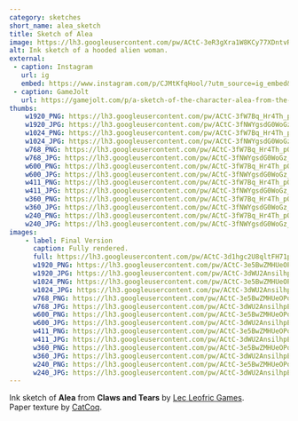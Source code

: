 ```yaml
---
category: sketches
short_name: alea_sketch
title: Sketch of Alea
image: https://lh3.googleusercontent.com/pw/ACtC-3eR3gXra1W8KCy77XDntvRI8GCjxsF4D50MjaULuFKCp-BDMLL3z0fHLNbd_0ZnMRr6e50V92TS_TzVDuU64xtMS_EBwnohv8_k51Bauxsv1peZ9FpQCTBS7CgUJ48iHSfOnv5Q2SgKtfCjkCU5rhNS=w1200-h630-no?authuser=0
alt: Ink sketch of a hooded alien woman.
external:
 - caption: Instagram
   url: ig
   embed: https://www.instagram.com/p/CJMtKfqHool/?utm_source=ig_embed&amp;utm_campaign=loading
 - caption: GameJolt
   url: https://gamejolt.com/p/a-sketch-of-the-character-alea-from-the-game-claws-and-tears-by-ffexkdfz
thumbs:
    w1920_PNG: https://lh3.googleusercontent.com/pw/ACtC-3fW7Bq_Hr4Th_pOwHuA632XzVZsZ5rMmvfFfJYzusWOGDs3aqI0Wud99hH1llreQxkqQPfdYDD3YqZ5PkDG9jK8lI6Xn7Utz71ZauJCtZYhSCHm_U8FMqtzafwIspyRpB46Dps-us6ctaAp4DbX4xWt=w355
    w1920_JPG: https://lh3.googleusercontent.com/pw/ACtC-3fNWYgsdG0WoGz_tekZpkphuZd9czpNK8p_sYNkoEhlige_gqo9OeHEwJJZcUMZkgpNkxuyvcUzt8sgQ22U5stmsWSyD_puQIMNxTXld0cc8EOpFYYUFpUqcL-8N2qlNqQ7LDGGHNzMSeCiH3lgL-po=w355
    w1024_PNG: https://lh3.googleusercontent.com/pw/ACtC-3fW7Bq_Hr4Th_pOwHuA632XzVZsZ5rMmvfFfJYzusWOGDs3aqI0Wud99hH1llreQxkqQPfdYDD3YqZ5PkDG9jK8lI6Xn7Utz71ZauJCtZYhSCHm_U8FMqtzafwIspyRpB46Dps-us6ctaAp4DbX4xWt=w284
    w1024_JPG: https://lh3.googleusercontent.com/pw/ACtC-3fNWYgsdG0WoGz_tekZpkphuZd9czpNK8p_sYNkoEhlige_gqo9OeHEwJJZcUMZkgpNkxuyvcUzt8sgQ22U5stmsWSyD_puQIMNxTXld0cc8EOpFYYUFpUqcL-8N2qlNqQ7LDGGHNzMSeCiH3lgL-po=w284
    w768_PNG: https://lh3.googleusercontent.com/pw/ACtC-3fW7Bq_Hr4Th_pOwHuA632XzVZsZ5rMmvfFfJYzusWOGDs3aqI0Wud99hH1llreQxkqQPfdYDD3YqZ5PkDG9jK8lI6Xn7Utz71ZauJCtZYhSCHm_U8FMqtzafwIspyRpB46Dps-us6ctaAp4DbX4xWt=w213
    w768_JPG: https://lh3.googleusercontent.com/pw/ACtC-3fNWYgsdG0WoGz_tekZpkphuZd9czpNK8p_sYNkoEhlige_gqo9OeHEwJJZcUMZkgpNkxuyvcUzt8sgQ22U5stmsWSyD_puQIMNxTXld0cc8EOpFYYUFpUqcL-8N2qlNqQ7LDGGHNzMSeCiH3lgL-po=w213
    w600_PNG: https://lh3.googleusercontent.com/pw/ACtC-3fW7Bq_Hr4Th_pOwHuA632XzVZsZ5rMmvfFfJYzusWOGDs3aqI0Wud99hH1llreQxkqQPfdYDD3YqZ5PkDG9jK8lI6Xn7Utz71ZauJCtZYhSCHm_U8FMqtzafwIspyRpB46Dps-us6ctaAp4DbX4xWt=w166
    w600_JPG: https://lh3.googleusercontent.com/pw/ACtC-3fNWYgsdG0WoGz_tekZpkphuZd9czpNK8p_sYNkoEhlige_gqo9OeHEwJJZcUMZkgpNkxuyvcUzt8sgQ22U5stmsWSyD_puQIMNxTXld0cc8EOpFYYUFpUqcL-8N2qlNqQ7LDGGHNzMSeCiH3lgL-po=w166
    w411_PNG: https://lh3.googleusercontent.com/pw/ACtC-3fW7Bq_Hr4Th_pOwHuA632XzVZsZ5rMmvfFfJYzusWOGDs3aqI0Wud99hH1llreQxkqQPfdYDD3YqZ5PkDG9jK8lI6Xn7Utz71ZauJCtZYhSCHm_U8FMqtzafwIspyRpB46Dps-us6ctaAp4DbX4xWt=w114
    w411_JPG: https://lh3.googleusercontent.com/pw/ACtC-3fNWYgsdG0WoGz_tekZpkphuZd9czpNK8p_sYNkoEhlige_gqo9OeHEwJJZcUMZkgpNkxuyvcUzt8sgQ22U5stmsWSyD_puQIMNxTXld0cc8EOpFYYUFpUqcL-8N2qlNqQ7LDGGHNzMSeCiH3lgL-po=w114
    w360_PNG: https://lh3.googleusercontent.com/pw/ACtC-3fW7Bq_Hr4Th_pOwHuA632XzVZsZ5rMmvfFfJYzusWOGDs3aqI0Wud99hH1llreQxkqQPfdYDD3YqZ5PkDG9jK8lI6Xn7Utz71ZauJCtZYhSCHm_U8FMqtzafwIspyRpB46Dps-us6ctaAp4DbX4xWt=w100
    w360_JPG: https://lh3.googleusercontent.com/pw/ACtC-3fNWYgsdG0WoGz_tekZpkphuZd9czpNK8p_sYNkoEhlige_gqo9OeHEwJJZcUMZkgpNkxuyvcUzt8sgQ22U5stmsWSyD_puQIMNxTXld0cc8EOpFYYUFpUqcL-8N2qlNqQ7LDGGHNzMSeCiH3lgL-po=w100
    w240_PNG: https://lh3.googleusercontent.com/pw/ACtC-3fW7Bq_Hr4Th_pOwHuA632XzVZsZ5rMmvfFfJYzusWOGDs3aqI0Wud99hH1llreQxkqQPfdYDD3YqZ5PkDG9jK8lI6Xn7Utz71ZauJCtZYhSCHm_U8FMqtzafwIspyRpB46Dps-us6ctaAp4DbX4xWt=w66
    w240_JPG: https://lh3.googleusercontent.com/pw/ACtC-3fNWYgsdG0WoGz_tekZpkphuZd9czpNK8p_sYNkoEhlige_gqo9OeHEwJJZcUMZkgpNkxuyvcUzt8sgQ22U5stmsWSyD_puQIMNxTXld0cc8EOpFYYUFpUqcL-8N2qlNqQ7LDGGHNzMSeCiH3lgL-po=w66
images:
    - label: Final Version
      caption: Fully rendered.
      full: https://lh3.googleusercontent.com/pw/ACtC-3d1hgc2U8qltFH71pEbNAc5zD6ZXPg9cWkExsgiAPPTYjf8Rm8dqS--IiU43DOoIyzDnlAGm2Rr1HSoKDI8VN-gX4upWgVXR-6yDp_BDTzKuefT8itYnwrmbFyRo_1jffc2KviunC9Bk59mvBbv5ScX=w1080
      w1920_PNG: https://lh3.googleusercontent.com/pw/ACtC-3e5BwZMHUeOPoCedL65VqIh9XIhCLG_NCZLY7yra2RGsTErKuGSwhBmx1QQTIju2mPwaLUXT2fJQfqa_1zeuNQO2vrT7a-sBhChpSIn8TjNRSYVYA-hV-TYbOKuaGVfl8OH6cYVE5ZEcjgbVqc6BCJp=w850
      w1920_JPG: https://lh3.googleusercontent.com/pw/ACtC-3dWU2AnsilhpEJWJnRWBQuQyyld6ClFgoyCFOSTR0Th5HzaNS3ddV1e8a1na434kcByoGhe-2aVflArN_j2dHGfBWSztWSc1cU6r92xrk15eLdyzZCD3p-PBJk-e5hF37XHs0y1hojLA1Pggq2d2IN0=w850
      w1024_PNG: https://lh3.googleusercontent.com/pw/ACtC-3e5BwZMHUeOPoCedL65VqIh9XIhCLG_NCZLY7yra2RGsTErKuGSwhBmx1QQTIju2mPwaLUXT2fJQfqa_1zeuNQO2vrT7a-sBhChpSIn8TjNRSYVYA-hV-TYbOKuaGVfl8OH6cYVE5ZEcjgbVqc6BCJp=w711
      w1024_JPG: https://lh3.googleusercontent.com/pw/ACtC-3dWU2AnsilhpEJWJnRWBQuQyyld6ClFgoyCFOSTR0Th5HzaNS3ddV1e8a1na434kcByoGhe-2aVflArN_j2dHGfBWSztWSc1cU6r92xrk15eLdyzZCD3p-PBJk-e5hF37XHs0y1hojLA1Pggq2d2IN0=w711
      w768_PNG: https://lh3.googleusercontent.com/pw/ACtC-3e5BwZMHUeOPoCedL65VqIh9XIhCLG_NCZLY7yra2RGsTErKuGSwhBmx1QQTIju2mPwaLUXT2fJQfqa_1zeuNQO2vrT7a-sBhChpSIn8TjNRSYVYA-hV-TYbOKuaGVfl8OH6cYVE5ZEcjgbVqc6BCJp=w533
      w768_JPG: https://lh3.googleusercontent.com/pw/ACtC-3dWU2AnsilhpEJWJnRWBQuQyyld6ClFgoyCFOSTR0Th5HzaNS3ddV1e8a1na434kcByoGhe-2aVflArN_j2dHGfBWSztWSc1cU6r92xrk15eLdyzZCD3p-PBJk-e5hF37XHs0y1hojLA1Pggq2d2IN0=w533
      w600_PNG: https://lh3.googleusercontent.com/pw/ACtC-3e5BwZMHUeOPoCedL65VqIh9XIhCLG_NCZLY7yra2RGsTErKuGSwhBmx1QQTIju2mPwaLUXT2fJQfqa_1zeuNQO2vrT7a-sBhChpSIn8TjNRSYVYA-hV-TYbOKuaGVfl8OH6cYVE5ZEcjgbVqc6BCJp=w416
      w600_JPG: https://lh3.googleusercontent.com/pw/ACtC-3dWU2AnsilhpEJWJnRWBQuQyyld6ClFgoyCFOSTR0Th5HzaNS3ddV1e8a1na434kcByoGhe-2aVflArN_j2dHGfBWSztWSc1cU6r92xrk15eLdyzZCD3p-PBJk-e5hF37XHs0y1hojLA1Pggq2d2IN0=w416
      w411_PNG: https://lh3.googleusercontent.com/pw/ACtC-3e5BwZMHUeOPoCedL65VqIh9XIhCLG_NCZLY7yra2RGsTErKuGSwhBmx1QQTIju2mPwaLUXT2fJQfqa_1zeuNQO2vrT7a-sBhChpSIn8TjNRSYVYA-hV-TYbOKuaGVfl8OH6cYVE5ZEcjgbVqc6BCJp=w285
      w411_JPG: https://lh3.googleusercontent.com/pw/ACtC-3dWU2AnsilhpEJWJnRWBQuQyyld6ClFgoyCFOSTR0Th5HzaNS3ddV1e8a1na434kcByoGhe-2aVflArN_j2dHGfBWSztWSc1cU6r92xrk15eLdyzZCD3p-PBJk-e5hF37XHs0y1hojLA1Pggq2d2IN0=w285
      w360_PNG: https://lh3.googleusercontent.com/pw/ACtC-3e5BwZMHUeOPoCedL65VqIh9XIhCLG_NCZLY7yra2RGsTErKuGSwhBmx1QQTIju2mPwaLUXT2fJQfqa_1zeuNQO2vrT7a-sBhChpSIn8TjNRSYVYA-hV-TYbOKuaGVfl8OH6cYVE5ZEcjgbVqc6BCJp=w250
      w360_JPG: https://lh3.googleusercontent.com/pw/ACtC-3dWU2AnsilhpEJWJnRWBQuQyyld6ClFgoyCFOSTR0Th5HzaNS3ddV1e8a1na434kcByoGhe-2aVflArN_j2dHGfBWSztWSc1cU6r92xrk15eLdyzZCD3p-PBJk-e5hF37XHs0y1hojLA1Pggq2d2IN0=w250
      w240_PNG: https://lh3.googleusercontent.com/pw/ACtC-3e5BwZMHUeOPoCedL65VqIh9XIhCLG_NCZLY7yra2RGsTErKuGSwhBmx1QQTIju2mPwaLUXT2fJQfqa_1zeuNQO2vrT7a-sBhChpSIn8TjNRSYVYA-hV-TYbOKuaGVfl8OH6cYVE5ZEcjgbVqc6BCJp=w166
      w240_JPG: https://lh3.googleusercontent.com/pw/ACtC-3dWU2AnsilhpEJWJnRWBQuQyyld6ClFgoyCFOSTR0Th5HzaNS3ddV1e8a1na434kcByoGhe-2aVflArN_j2dHGfBWSztWSc1cU6r92xrk15eLdyzZCD3p-PBJk-e5hF37XHs0y1hojLA1Pggq2d2IN0=w166
---
```


Ink sketch of **Alea** from **Claws and Tears** by [Lec Leofric Games](https://www.instagram.com/mister.alex.fernandes/).   
Paper texture by [CatCoq](https://www.instagram.com/catcoq/).
